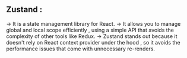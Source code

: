 ## Zustand : 
-> It is a state management library for React.
-> It allows you to manage global and local scope efficiently , using a simple API that avoids the complexity of other tools like Redux.
-> Zustand stands out because it doesn't rely on React context provider under the hood , so it avoids the performance issues that come with unnecessary re-renders.
